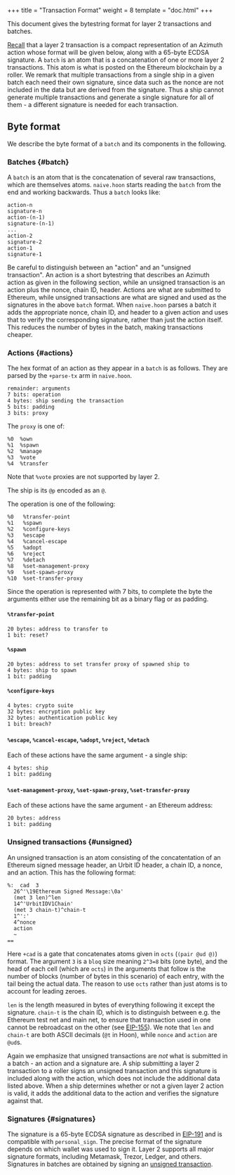+++
title = "Transaction Format"
weight = 8
template = "doc.html"
+++

This document gives the bytestring format for layer 2 transactions and batches.

[Recall](/docs/azimuth/l2/layer2.md) that a layer 2 transaction is a compact
representation of an Azimuth action whose format will be given below, along with
a 65-byte ECDSA signature. A `batch` is an atom that is a concatenation of one or more
layer 2 transactions. This atom is what is posted on the Ethereum blockchain by
a roller. We remark that multiple transactions from a single ship in a
given batch each need their own signature, since data such as the nonce are not
included in the data but are derived from the signature. Thus a ship cannot
generate multiple transactions and generate a single signature for all of them -
a different signature is needed for each transaction.

## Byte format

We describe the byte format of a `batch` and its components in the following.

### Batches {#batch}

A `batch` is an atom that is the concatenation of several raw transactions, which
are themselves atoms. `naive.hoon` starts reading the `batch` from the end and
working backwards. Thus a `batch` looks like:

```
action-n
signature-n
action-(n-1)
signature-(n-1)
...
action-2
signature-2
action-1
signature-1
```

Be careful to distinguish between an "action" and an "unsigned transaction". An
action is a short bytestring that describes an Azimuth action as given in the
following section, while an unsigned transaction is an action plus the nonce,
chain ID, header. Actions are what are submitted to Ethereum, while unsigned
transactions are what are signed and used as the signatures in the above `batch`
format. When `naive.hoon` parses a batch it adds the appropriate nonce, chain
ID, and header to a given action and uses that to verify the corresponding
signature, rather than just the action itself. This reduces the number of bytes
in the batch, making transactions cheaper.

### Actions {#actions}

The hex format of an action as they appear in a `batch` is as
follows. They are parsed by the `+parse-tx` arm in `naive.hoon`.

```
remainder: arguments
7 bits: operation
4 bytes: ship sending the transaction
5 bits: padding
3 bits: proxy
```

The `proxy` is one of:
```
%0  %own
%1  %spawn
%2  %manage
%3  %vote
%4  %transfer
```
Note that `%vote` proxies are not supported by layer 2.

The ship is its `@p` encoded as an `@`.

The operation is one of the following:

```
%0   %transfer-point
%1   %spawn
%2   %configure-keys
%3   %escape
%4   %cancel-escape
%5   %adopt
%6   %reject
%7   %detach
%8   %set-management-proxy
%9   %set-spawn-proxy
%10  %set-transfer-proxy
```

Since the operation is represented with 7 bits, to complete the byte the
arguments either use the remaining bit as a binary flag or as padding.

#### `%transfer-point`

```
20 bytes: address to transfer to
1 bit: reset?
```

#### `%spawn`

```
20 bytes: address to set transfer proxy of spawned ship to
4 bytes: ship to spawn
1 bit: padding
```

#### `%configure-keys`

```
4 bytes: crypto suite
32 bytes: encryption public key
32 bytes: authentication public key
1 bit: breach?
```

#### `%escape`, `%cancel-escape`, `%adopt`, `%reject`, `%detach`

Each of these actions have the same argument - a single ship:

```
4 bytes: ship
1 bit: padding
```

#### `%set-management-proxy`, `%set-spawn-proxy`, `%set-transfer-proxy`

Each of these actions have the same argument - an Ethereum address:

```
20 bytes: address
1 bit: padding
```

### Unsigned transactions {#unsigned}

An unsigned transaction is an atom consisting of the concatentation of an Ethereum signed
message header, an Urbit ID header, a chain ID, a nonce, and an action. This has the following format:

```hoon
%:  cad  3
  26^'\19Ethereum Signed Message:\0a'
  (met 3 len)^len
  14^'UrbitIDV1Chain'
  (met 3 chain-t)^chain-t
  1^':'
  4^nonce
  action
  ~
==
```

Here `+cad` is a gate that concatenates atoms given in `octs` (`(pair @ud @)`) format. The
argument `3` is a `bloq` size meaning `2^3=8` bits (one byte), and the head of
each cell (which are `octs`) in the arguments that follow is the number of blocks (number of bytes
in this scenario) of each entry, with the tail being the actual data. The reason
to use `octs` rather than just atoms is to account for leading zeroes.

`len` is the length measured in bytes of everything following it except the
signature. `chain-t` is the chain ID, which is to distinguish between e.g. the
Ethereum test net and main net, to ensure that transaction used in one cannot be
rebroadcast on the other (see
[EIP-155](https://eips.ethereum.org/EIPS/eip-155)). We note that `len` and
`chain-t` are both ASCII decimals (`@t` in Hoon), while `nonce` and `action` are
`@ud`s.

Again we emphasize that unsigned transactions are _not_ what is submitted in a
batch - an action and a signature are. A ship submitting a layer 2 transaction
to a roller signs an unsigned transaction and this signature is included
along with the action, which does not include the additional data listed above.
When a ship determines whether or not a given layer 2 action is valid, it adds
the additional data to the action and verifies the signature against that.

### Signatures {#signatures}

The signature is a 65-byte ECDSA signature as described in
[EIP-191](https://eips.ethereum.org/EIPS/eip-191) and is compatible with
`personal_sign`. The precise format of the signature depends on which wallet was
used to sign it. Layer 2 supports all major signature formats, including
Metamask, Trezor, Ledger, and others. Signatures in batches are obtained by signing
an [unsigned transaction](#unsigned).

